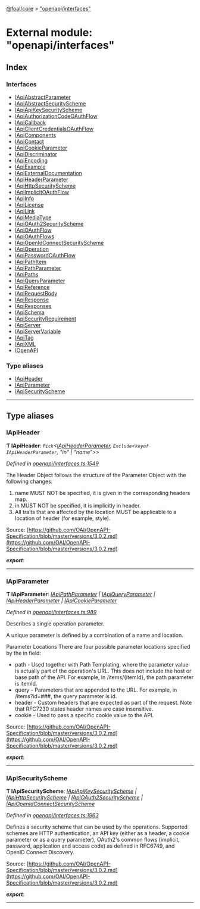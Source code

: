 [@foal/core](../README.md) > ["openapi/interfaces"](../modules/_openapi_interfaces_.md)

# External module: "openapi/interfaces"

## Index

### Interfaces

* [IApiAbstractParameter](../interfaces/_openapi_interfaces_.iapiabstractparameter.md)
* [IApiAbstractSecurityScheme](../interfaces/_openapi_interfaces_.iapiabstractsecurityscheme.md)
* [IApiApiKeySecurityScheme](../interfaces/_openapi_interfaces_.iapiapikeysecurityscheme.md)
* [IApiAuthorizationCodeOAuthFlow](../interfaces/_openapi_interfaces_.iapiauthorizationcodeoauthflow.md)
* [IApiCallback](../interfaces/_openapi_interfaces_.iapicallback.md)
* [IApiClientCredentialsOAuthFlow](../interfaces/_openapi_interfaces_.iapiclientcredentialsoauthflow.md)
* [IApiComponents](../interfaces/_openapi_interfaces_.iapicomponents.md)
* [IApiContact](../interfaces/_openapi_interfaces_.iapicontact.md)
* [IApiCookieParameter](../interfaces/_openapi_interfaces_.iapicookieparameter.md)
* [IApiDiscriminator](../interfaces/_openapi_interfaces_.iapidiscriminator.md)
* [IApiEncoding](../interfaces/_openapi_interfaces_.iapiencoding.md)
* [IApiExample](../interfaces/_openapi_interfaces_.iapiexample.md)
* [IApiExternalDocumentation](../interfaces/_openapi_interfaces_.iapiexternaldocumentation.md)
* [IApiHeaderParameter](../interfaces/_openapi_interfaces_.iapiheaderparameter.md)
* [IApiHttpSecurityScheme](../interfaces/_openapi_interfaces_.iapihttpsecurityscheme.md)
* [IApiImplicitOAuthFlow](../interfaces/_openapi_interfaces_.iapiimplicitoauthflow.md)
* [IApiInfo](../interfaces/_openapi_interfaces_.iapiinfo.md)
* [IApiLicense](../interfaces/_openapi_interfaces_.iapilicense.md)
* [IApiLink](../interfaces/_openapi_interfaces_.iapilink.md)
* [IApiMediaType](../interfaces/_openapi_interfaces_.iapimediatype.md)
* [IApiOAuth2SecurityScheme](../interfaces/_openapi_interfaces_.iapioauth2securityscheme.md)
* [IApiOAuthFlow](../interfaces/_openapi_interfaces_.iapioauthflow.md)
* [IApiOAuthFlows](../interfaces/_openapi_interfaces_.iapioauthflows.md)
* [IApiOpenIdConnectSecurityScheme](../interfaces/_openapi_interfaces_.iapiopenidconnectsecurityscheme.md)
* [IApiOperation](../interfaces/_openapi_interfaces_.iapioperation.md)
* [IApiPasswordOAuthFlow](../interfaces/_openapi_interfaces_.iapipasswordoauthflow.md)
* [IApiPathItem](../interfaces/_openapi_interfaces_.iapipathitem.md)
* [IApiPathParameter](../interfaces/_openapi_interfaces_.iapipathparameter.md)
* [IApiPaths](../interfaces/_openapi_interfaces_.iapipaths.md)
* [IApiQueryParameter](../interfaces/_openapi_interfaces_.iapiqueryparameter.md)
* [IApiReference](../interfaces/_openapi_interfaces_.iapireference.md)
* [IApiRequestBody](../interfaces/_openapi_interfaces_.iapirequestbody.md)
* [IApiResponse](../interfaces/_openapi_interfaces_.iapiresponse.md)
* [IApiResponses](../interfaces/_openapi_interfaces_.iapiresponses.md)
* [IApiSchema](../interfaces/_openapi_interfaces_.iapischema.md)
* [IApiSecurityRequirement](../interfaces/_openapi_interfaces_.iapisecurityrequirement.md)
* [IApiServer](../interfaces/_openapi_interfaces_.iapiserver.md)
* [IApiServerVariable](../interfaces/_openapi_interfaces_.iapiservervariable.md)
* [IApiTag](../interfaces/_openapi_interfaces_.iapitag.md)
* [IApiXML](../interfaces/_openapi_interfaces_.iapixml.md)
* [IOpenAPI](../interfaces/_openapi_interfaces_.iopenapi.md)

### Type aliases

* [IApiHeader](_openapi_interfaces_.md#iapiheader)
* [IApiParameter](_openapi_interfaces_.md#iapiparameter)
* [IApiSecurityScheme](_openapi_interfaces_.md#iapisecurityscheme)

---

## Type aliases

<a id="iapiheader"></a>

###  IApiHeader

**Ƭ IApiHeader**: *`Pick`<[IApiHeaderParameter](../interfaces/_openapi_interfaces_.iapiheaderparameter.md), `Exclude`<`keyof IApiHeaderParameter`, "in" \| "name">>*

*Defined in [openapi/interfaces.ts:1549](https://github.com/FoalTS/foal/blob/538afb23/packages/core/src/openapi/interfaces.ts#L1549)*

The Header Object follows the structure of the Parameter Object with the following changes:

1.  name MUST NOT be specified, it is given in the corresponding headers map.
2.  in MUST NOT be specified, it is implicitly in header.
3.  All traits that are affected by the location MUST be applicable to a location of header (for example, style).

Source: [https://github.com/OAI/OpenAPI-Specification/blob/master/versions/3.0.2.md](https://github.com/OAI/OpenAPI-Specification/blob/master/versions/3.0.2.md)

*__export__*: 

___
<a id="iapiparameter"></a>

###  IApiParameter

**Ƭ IApiParameter**: *[IApiPathParameter](../interfaces/_openapi_interfaces_.iapipathparameter.md) \| [IApiQueryParameter](../interfaces/_openapi_interfaces_.iapiqueryparameter.md) \| [IApiHeaderParameter](../interfaces/_openapi_interfaces_.iapiheaderparameter.md) \| [IApiCookieParameter](../interfaces/_openapi_interfaces_.iapicookieparameter.md)*

*Defined in [openapi/interfaces.ts:989](https://github.com/FoalTS/foal/blob/538afb23/packages/core/src/openapi/interfaces.ts#L989)*

Describes a single operation parameter.

A unique parameter is defined by a combination of a name and location.

Parameter Locations There are four possible parameter locations specified by the in field:

*   path - Used together with Path Templating, where the parameter value is actually part of the operation's URL. This does not include the host or base path of the API. For example, in /items/{itemId}, the path parameter is itemId.
*   query - Parameters that are appended to the URL. For example, in /items?id=###, the query parameter is id.
*   header - Custom headers that are expected as part of the request. Note that RFC7230 states header names are case insensitive.
*   cookie - Used to pass a specific cookie value to the API.

Source: [https://github.com/OAI/OpenAPI-Specification/blob/master/versions/3.0.2.md](https://github.com/OAI/OpenAPI-Specification/blob/master/versions/3.0.2.md)

*__export__*: 

___
<a id="iapisecurityscheme"></a>

###  IApiSecurityScheme

**Ƭ IApiSecurityScheme**: *[IApiApiKeySecurityScheme](../interfaces/_openapi_interfaces_.iapiapikeysecurityscheme.md) \| [IApiHttpSecurityScheme](../interfaces/_openapi_interfaces_.iapihttpsecurityscheme.md) \| [IApiOAuth2SecurityScheme](../interfaces/_openapi_interfaces_.iapioauth2securityscheme.md) \| [IApiOpenIdConnectSecurityScheme](../interfaces/_openapi_interfaces_.iapiopenidconnectsecurityscheme.md)*

*Defined in [openapi/interfaces.ts:1963](https://github.com/FoalTS/foal/blob/538afb23/packages/core/src/openapi/interfaces.ts#L1963)*

Defines a security scheme that can be used by the operations. Supported schemes are HTTP authentication, an API key (either as a header, a cookie parameter or as a query parameter), OAuth2's common flows (implicit, password, application and access code) as defined in RFC6749, and OpenID Connect Discovery.

Source: [https://github.com/OAI/OpenAPI-Specification/blob/master/versions/3.0.2.md](https://github.com/OAI/OpenAPI-Specification/blob/master/versions/3.0.2.md)

*__export__*: 

___

